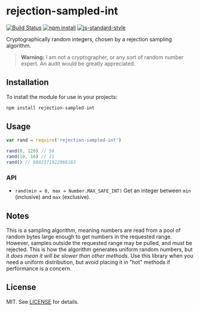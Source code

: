 # rejection-sampled-int

[![Build Status](http://img.shields.io/travis/fardog/rejection-sampled-int/master.svg?style=flat-square)](https://travis-ci.org/fardog/rejection-sampled-int)
[![npm install](http://img.shields.io/npm/dm/rejection-sampled-int.svg?style=flat-square)](https://www.npmjs.org/package/rejection-sampled-int)
[![js-standard-style](https://img.shields.io/badge/code%20style-standard-brightgreen.svg?style=flat-square)](https://github.com/feross/standard)

Cryptographically random integers, chosen by a rejection sampling algorithm.

> **Warning:** I am not a cryptographer, or any sort of random number expert.
  An audit would be greatly appreciated.

## Installation

To install the module for use in your projects:

```bash
npm install rejection-sampled-int
```

## Usage

```javascript
var rand = require('rejection-sampled-int')

rand(0, 128) // 56
rand(10, 16) // 11
rand() // 8882371922968183
```

### API

* `rand(min = 0, max = Number.MAX_SAFE_INT)` Get an integer between `min`
  (inclusive) and `max` (exclusive).

## Notes

This is a sampling algorithm, meaning numbers are read from a pool of random
bytes large enough to get numbers in the requested range. However, samples
outside the requested range may be pulled, and must be rejected. This is how the
algorithm generates uniform random numbers, but it _does mean it will be slower
than other methods._ Use this library when you need a uniform distribution, but
avoid placing it in "hot" methods if performance is a concern.

## License

MIT. See [LICENSE](./LICENSE) for details.
